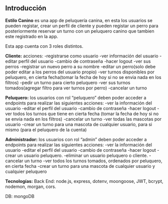 ## Introducción

**Estilo Canino** es una app de peluquería canina, en esta los usuarios se pueden registar, crear un perfil de cliente y pueden registar un perro para posteriormente reservar un turno con un peluquero canino que tambien este registrado en la app.

Esta app cuenta con 3 roles distintos.

**Cliente:**
acciones:
-registrarse como usuario
-ver información del usuario
-editar perfil del usuario
-cambio de contraseña
-hacer logout
-ver sus perros
-registrar un nuevo perro a su nombre
-editar un perro(solo debe poder editar a los perros del usuario propio)
-ver turnos disponibles por peluquero, en cierta fecha(tomar la fecha de hoy si no se envia
nada en los filtros)
-pedir un turno para cierto peluquero
-ver sus turnos tomados(agregar filtro para ver turnos por perro)
-cancelar un turno

**Peluquero:**
los usuarios con rol “peluquero” deben poder acceder a endpoints para realizar las
siguientes acciones:
-ver la información del usuario
-editar el perfil del usuario
-cambio de contraseña
-hacer logout
-ver todos los turnos que tiene en cierta fecha (tomar la fecha de hoy si no se envia nada en
los filtros)
-cancelar un turno
-ver todas las mascotas por usuario
-crear un turno para una mascota de cualquier usuario, para si mismo (para el peluquero de
la cuenta)

**Administrador:**
los usuarios con rol “admin” deben poder acceder a endpoints para realizar las siguientes
acciones:
-ver la información del usuario
-editar el perfil del usuario
-cambio de contraseña
-hacer logout
-crear un usuario peluquero.
-eliminar un usuario peluquero o cliente.
-cancelar un turno
-ver todos los turnos tomados, ordenados por peluquero, en cierta fecha
-crear un turno para una mascota de cualquier usuario y cualquier peluquero

**Tecnologías:**
Back End: node.js, express, dotenv, moongoose, JWT, bcrypt, nodemon, morgan, cors.

DB: mongoDB
